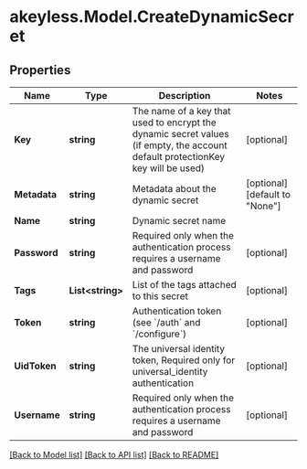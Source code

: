 # akeyless.Model.CreateDynamicSecret
## Properties

Name | Type | Description | Notes
------------ | ------------- | ------------- | -------------
**Key** | **string** | The name of a key that used to encrypt the dynamic secret values (if empty, the account default protectionKey key will be used) | [optional] 
**Metadata** | **string** | Metadata about the dynamic secret | [optional] [default to "None"]
**Name** | **string** | Dynamic secret name | 
**Password** | **string** | Required only when the authentication process requires a username and password | [optional] 
**Tags** | **List&lt;string&gt;** | List of the tags attached to this secret | [optional] 
**Token** | **string** | Authentication token (see &#x60;/auth&#x60; and &#x60;/configure&#x60;) | [optional] 
**UidToken** | **string** | The universal identity token, Required only for universal_identity authentication | [optional] 
**Username** | **string** | Required only when the authentication process requires a username and password | [optional] 

[[Back to Model list]](../README.md#documentation-for-models) [[Back to API list]](../README.md#documentation-for-api-endpoints) [[Back to README]](../README.md)

